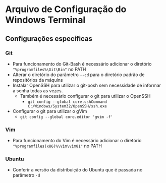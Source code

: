 # Arquivo de Configuração do Windows Terminal
## Configurações específicas

### Git
* Para funcionamento do Git-Bash é necessário adicionar o diretório `"%programfiles%\Git\Bin"` no PATH
* Alterar o diretório do parâmetro `--cd` para o diretório padrão de repositórios da máquins
* Instalar OpenSSH para utilizar o git-posh sem necessidade de informar a senha todas as vezes.
    * Também é necessário configurar o git para utilizar o OpenSSH
      * `git config --global core.sshCommand C:/Windows/System32/OpenSSH/ssh.exe`
* Configurar o git para utilizar o gVim
  * `git config --global core.editor 'gvim -f'`

### Vim
* Para funcionamento do Vim é necessário adicionar o diretório `"%programfiles(x86)%\Vim\vim81"` no PATH

### Ubuntu
* Conferir a versõo da distribuição do Ubuntu que é passada no parâmetro `-d`
